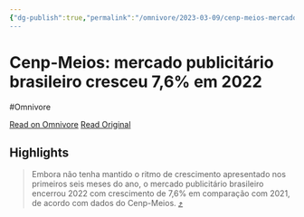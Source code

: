```yaml
---
{"dg-publish":true,"permalink":"/omnivore/2023-03-09/cenp-meios-mercado-publicitario-brasileiro-cresceu-7-6-em-2022/","title":"Cenp-Meios: mercado publicitário brasileiro cresceu 7,6% em 2022","tags":["Comunicação","Publicidade","Mercado"],"created":"","updated":""}
---
```



# Cenp-Meios: mercado publicitário brasileiro cresceu 7,6% em 2022
#Omnivore

[Read on Omnivore](https://omnivore.app/me/cenp-meios-mercado-publicitario-brasileiro-cresceu-7-6-em-2022-186c6a007c8)
[Read Original](https://www.meioemensagem.com.br/midia/cenp-meios-mercado-publicitario-brasileiro-cresceu-76-em-2022)

## Highlights

> Embora não tenha mantido o ritmo de crescimento apresentado nos primeiros seis meses do ano, o mercado publicitário brasileiro encerrou 2022 com crescimento de 7,6% em comparação com 2021, de acordo com dados do Cenp-Meios. [⤴️](https://omnivore.app/me/cenp-meios-mercado-publicitario-brasileiro-cresceu-7-6-em-2022-186c6a007c8#517df7f5-954a-43a2-968b-af1b404f6e3e)



